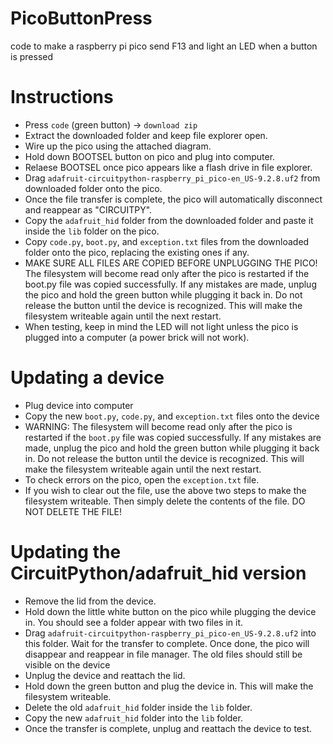 # PicoButtonPress
code to make a raspberry pi pico send F13 and light an LED when a button is pressed

# Instructions
- Press `code` (green button) -> `download zip`
- Extract the downloaded folder and keep file explorer open.
- Wire up the pico using the attached diagram.
- Hold down BOOTSEL button on pico and plug into computer.
- Relaese BOOTSEL once pico appears like a flash drive in file explorer.
- Drag `adafruit-circuitpython-raspberry_pi_pico-en_US-9.2.8.uf2` from downloaded folder onto the pico.
- Once the file transfer is complete, the pico will automatically disconnect and reappear as "CIRCUITPY".
- Copy the `adafruit_hid` folder from the downloaded folder and paste it inside the `lib` folder on the pico.
- Copy `code.py`, `boot.py`, and `exception.txt` files from the downloaded folder onto the pico, replacing the existing ones if any.
- MAKE SURE ALL FILES ARE COPIED BEFORE UNPLUGGING THE PICO! The filesystem will become read only after the pico is restarted if the boot.py file was copied successfully. If any mistakes are made, unplug the pico and hold the green button while plugging it back in. Do not release the button until the device is recognized. This will make the filesystem writeable again until the next restart.
- When testing, keep in mind the LED will not light unless the pico is plugged into a computer (a power brick will not work).

# Updating a device
- Plug device into computer
- Copy the new `boot.py`, `code.py`, and `exception.txt` files onto the device
- WARNING: The filesystem will become read only after the pico is restarted if the `boot.py` file was copied successfully. If any mistakes are made, unplug the pico and hold the green button while plugging it back in. Do not release the button until the device is recognized. This will make the filesystem writeable again until the next restart.
- To check errors on the pico, open the `exception.txt` file.
- If you wish to clear out the file, use the above two steps to make the filesystem writeable. Then simply delete the contents of the file. DO NOT DELETE THE FILE!

# Updating the CircuitPython/adafruit_hid version
- Remove the lid from the device.
- Hold down the little white button on the pico while plugging the device in. You should see a folder appear with two files in it.
- Drag `adafruit-circuitpython-raspberry_pi_pico-en_US-9.2.8.uf2` into this folder. Wait for the transfer to complete. Once done, the pico will disappear and reappear in file manager. The old files should still be visible on the device
- Unplug the device and reattach the lid.
- Hold down the green button and plug the device in. This will make the filesystem writeable.
- Delete the old `adafruit_hid` folder inside the `lib` folder.
- Copy the new `adafruit_hid` folder into the `lib` folder.
- Once the transfer is complete, unplug and reattach the device to test.
